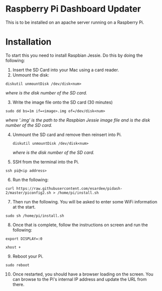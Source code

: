 # Raspberry Pi Dashboard Updater
This is to be installed on an apache server running on a Raspberry Pi.

# Installation
To start this you need to install Raspbian Jessie. Do this by doing the following:

1. Insert the SD Card into your Mac using a card reader.
2. Unmount the disk:

  `diskutil unmountDisk /dev/disk<num>`
  
  *where <num> is the disk number of the SD card.*

3. Write the image file onto the SD card (30 minutes)

  `sudo dd bs=1m if=<image>.img of=/dev/disk<num>`

  *where '<image>.img' is the path to the Raspbian Jessie image file and <num> is the disk number of the SD card.*

4. Unmount the SD card and remove then reinsert into Pi.

	`diskutil unmountDisk /dev/disk<num>`
	
	*where <num> is the disk number of the SD card.*

5. SSH from the terminal into the Pi.

  `ssh pi@<ip address>`

6. Run the following:  

  `curl https://raw.githubusercontent.com/esardee/pidash-2/master/piconfig2.sh > /home/pi/install.sh`

7. Then run the following. You will be asked to enter some WiFi information at the start.

  `sudo sh /home/pi/install.sh`

8. Once that is complete, follow the instructions on screen and run the following:

  `export DISPLAY=:0`

  `xhost +`

9. Reboot your Pi.

  `sudo reboot`

10. Once restarted, you should have a browser loading on the screen. You can browse to the Pi's internal IP address and update the URL from there.
